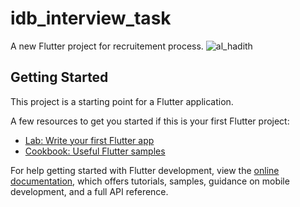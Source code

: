# idb_interview_task

A new Flutter project for recruitement process.
![al_hadith](https://github.com/najibahmed/IRD_interview_task/assets/90246844/050e5719-9686-4b1f-bed5-c4d1453443f2)

## Getting Started

This project is a starting point for a Flutter application.

A few resources to get you started if this is your first Flutter project:

- [Lab: Write your first Flutter app](https://docs.flutter.dev/get-started/codelab)
- [Cookbook: Useful Flutter samples](https://docs.flutter.dev/cookbook)

For help getting started with Flutter development, view the
[online documentation](https://docs.flutter.dev/), which offers tutorials,
samples, guidance on mobile development, and a full API reference.

